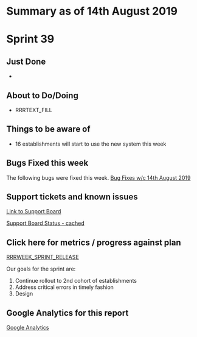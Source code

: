# Summary as of 14th August 2019 

# Sprint 39

## Just Done
* 

## About to Do/Doing
* RRRTEXT_FILL

## Things to be aware of
* 16 establishments will start to use the new system this week 

## Bugs Fixed this week
The following bugs were fixed this week.
[Bug Fixes w/c 14th August 2019](graphs/bugs14082019.jpg)

## Support tickets and known issues
[Link to Support Board](https://jira.digital.homeoffice.gov.uk/secure/RapidBoard.jspa?rapidView=331&selectedIssue=ALS-47)

[Support Board Status - cached](graphs/supportBoard14082019.jpg)

## Click here for metrics / progress against plan
[RRRWEEK_SPRINT_RELEASE](graphs/progress14082019.png)

Our goals for the sprint are:
1. Continue rollout to 2nd cohort of establishments 
2. Address critical errors in timely fashion 
3. Design 

## Google Analytics for this report
[Google Analytics](graphs/GA14082019.jpg)

